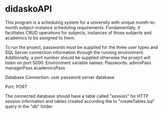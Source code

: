 # didaskoAPI
This program is a scheduling system for a university with unique month-to-month subject-instance scheduling requirements. Fundamentlaly, it facilitates CRUD operations for subjects, instances of those subjects and academics to be assigned to them.

To run the project, passwords must be supplied for the three user types and SQL Server connection information through the running environment. Additionally, a port number should be supplied otherwise the proejct will listen on port 5000.
Environment variable names:
Passwords:
adminPass
managerPass
academicsPass

Database Connection:
user
password
server
database

Port:
PORT

The connected database should have a table called "session" for HTTP session information and tables created according the to "createTables.sql" query in the "db" folder.
